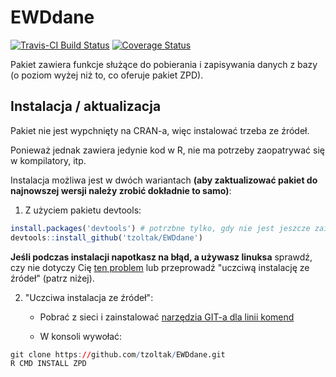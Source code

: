 # EWDdane

[![Travis-CI Build Status](https://travis-ci.org/zozlak/ZPD.png?branch=master)](https://travis-ci.org/tzoltak/EWDdane)
[![Coverage Status](https://coveralls.io/repos/zozlak/ZPD/badge.svg)](https://coveralls.io/r/tzoltak/EWDdane)

Pakiet zawiera funkcje służące do pobierania i zapisywania danych z bazy (o poziom wyżej niż to, co oferuje pakiet ZPD).

## Instalacja / aktualizacja

Pakiet nie jest wypchnięty na CRAN-a, więc instalować trzeba ze źródeł.

Ponieważ jednak zawiera jedynie kod w R, nie ma potrzeby zaopatrywać się w kompilatory, itp.

Instalacja możliwa jest w dwóch wariantach **(aby zaktualizować pakiet do najnowszej wersji należy zrobić dokładnie to samo)**:

1) Z użyciem pakietu devtools:
```r
install.packages('devtools') # potrzbne tylko, gdy nie jest jeszcze zainstalowany
devtools::install_github('tzoltak/EWDdane')
```

**Jeśli podczas instalacji napotkasz na błąd, a używasz linuksa** sprawdź, czy nie dotyczy Cię [ten problem](https://github.com/hadley/devtools/issues/650) lub przeprowadź "uczciwą instalację ze źródeł" (patrz niżej).

2) "Uczciwa instalacja ze źródeł":

   * Pobrać z sieci i zainstalować [narzędzia GIT-a dla linii komend](http://git-scm.com/downloads) 
   
   * W konsoli wywołać:
```r
git clone https://github.com/tzoltak/EWDdane.git
R CMD INSTALL ZPD
```
